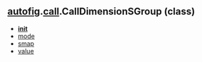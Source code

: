 ## [autofig](autofig.md).[call](autofig.call.md).CallDimensionSGroup (class)

* [__init__](autofig.call.CallDimensionSGroup.__init__.md)
* [mode](autofig.call.CallDimensionSGroup.mode.md)
* [smap](autofig.call.CallDimensionSGroup.smap.md)
* [value](autofig.call.CallDimensionSGroup.value.md)

